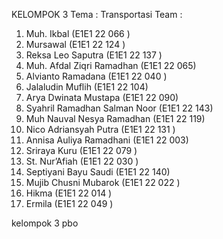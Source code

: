 KELOMPOK 3
Tema : Transportasi
Team :

1. Muh. Ikbal (E1E1 22 066 )
2. Mursawal (E1E1 22 124 )
3. Reksa Leo Saputra (E1E1 22 137 )
4. Muh. Afdal Ziqri Ramadhan (E1E1 22 065)
5. Alvianto Ramadana (E1E1 22 040 )
6. Jalaludin Muflih (E1E1 22 104)
7. Arya Dwinata Mustapa (E1E1 22 090)
8. Syahril Ramadhan Salman Noor (E1E1 22 143)
9. Muh Nauval Nesya Ramadhan (E1E1 22 119)
10. Nico Adriansyah Putra (E1E1 22 131 )
11. Annisa Auliya Ramadhani (E1E1 22 003)
12. Sriraya Kuru (E1E1 22 079 )
13. St. Nur’Afiah (E1E1 22 030 )
14. Septiyani Bayu Saudi (E1E1 22 140)
15. Mujib Chusni Mubarok (E1E1 22 022 )
16. Hikma (E1E1 22 014 )
17. Ermila (E1E1 22 049 )


kelompok 3 pbo